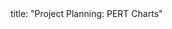 <frontmatter>
title: "Project Planning: PERT Charts"
</frontmatter>

<include src="unit-inPage-asFlat.md" boilerplate />